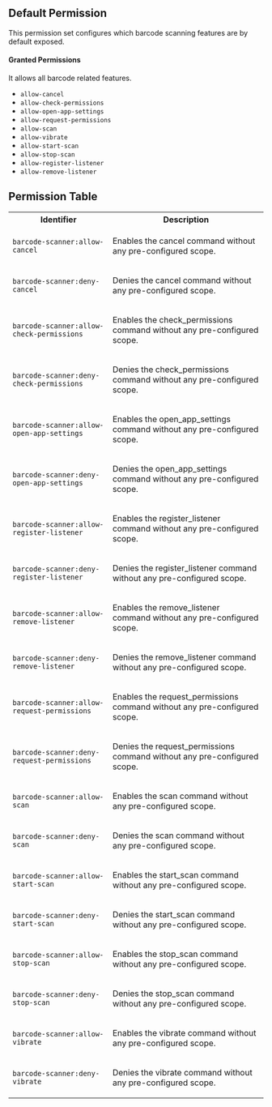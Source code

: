 ## Default Permission

This permission set configures which
barcode scanning features are by default exposed.

#### Granted Permissions

It allows all barcode related features.



- `allow-cancel`
- `allow-check-permissions`
- `allow-open-app-settings`
- `allow-request-permissions`
- `allow-scan`
- `allow-vibrate`
- `allow-start-scan`
- `allow-stop-scan`
- `allow-register-listener`
- `allow-remove-listener`

## Permission Table

<table>
<tr>
<th>Identifier</th>
<th>Description</th>
</tr>


<tr>
<td>

`barcode-scanner:allow-cancel`

</td>
<td>

Enables the cancel command without any pre-configured scope.

</td>
</tr>

<tr>
<td>

`barcode-scanner:deny-cancel`

</td>
<td>

Denies the cancel command without any pre-configured scope.

</td>
</tr>

<tr>
<td>

`barcode-scanner:allow-check-permissions`

</td>
<td>

Enables the check_permissions command without any pre-configured scope.

</td>
</tr>

<tr>
<td>

`barcode-scanner:deny-check-permissions`

</td>
<td>

Denies the check_permissions command without any pre-configured scope.

</td>
</tr>

<tr>
<td>

`barcode-scanner:allow-open-app-settings`

</td>
<td>

Enables the open_app_settings command without any pre-configured scope.

</td>
</tr>

<tr>
<td>

`barcode-scanner:deny-open-app-settings`

</td>
<td>

Denies the open_app_settings command without any pre-configured scope.

</td>
</tr>

<tr>
<td>

`barcode-scanner:allow-register-listener`

</td>
<td>

Enables the register_listener command without any pre-configured scope.

</td>
</tr>

<tr>
<td>

`barcode-scanner:deny-register-listener`

</td>
<td>

Denies the register_listener command without any pre-configured scope.

</td>
</tr>

<tr>
<td>

`barcode-scanner:allow-remove-listener`

</td>
<td>

Enables the remove_listener command without any pre-configured scope.

</td>
</tr>

<tr>
<td>

`barcode-scanner:deny-remove-listener`

</td>
<td>

Denies the remove_listener command without any pre-configured scope.

</td>
</tr>

<tr>
<td>

`barcode-scanner:allow-request-permissions`

</td>
<td>

Enables the request_permissions command without any pre-configured scope.

</td>
</tr>

<tr>
<td>

`barcode-scanner:deny-request-permissions`

</td>
<td>

Denies the request_permissions command without any pre-configured scope.

</td>
</tr>

<tr>
<td>

`barcode-scanner:allow-scan`

</td>
<td>

Enables the scan command without any pre-configured scope.

</td>
</tr>

<tr>
<td>

`barcode-scanner:deny-scan`

</td>
<td>

Denies the scan command without any pre-configured scope.

</td>
</tr>

<tr>
<td>

`barcode-scanner:allow-start-scan`

</td>
<td>

Enables the start_scan command without any pre-configured scope.

</td>
</tr>

<tr>
<td>

`barcode-scanner:deny-start-scan`

</td>
<td>

Denies the start_scan command without any pre-configured scope.

</td>
</tr>

<tr>
<td>

`barcode-scanner:allow-stop-scan`

</td>
<td>

Enables the stop_scan command without any pre-configured scope.

</td>
</tr>

<tr>
<td>

`barcode-scanner:deny-stop-scan`

</td>
<td>

Denies the stop_scan command without any pre-configured scope.

</td>
</tr>

<tr>
<td>

`barcode-scanner:allow-vibrate`

</td>
<td>

Enables the vibrate command without any pre-configured scope.

</td>
</tr>

<tr>
<td>

`barcode-scanner:deny-vibrate`

</td>
<td>

Denies the vibrate command without any pre-configured scope.

</td>
</tr>
</table>

